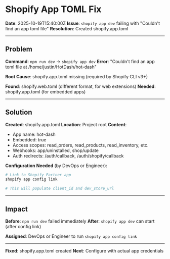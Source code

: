 # Shopify App TOML Fix

**Date**: 2025-10-19T15:40:00Z
**Issue**: `shopify app dev` failing with "Couldn't find an app toml file"
**Resolution**: Created shopify.app.toml

---

## Problem

**Command**: `npm run dev` → `shopify app dev`
**Error**: "Couldn't find an app toml file at /home/justin/HotDash/hot-dash"

**Root Cause**: shopify.app.toml missing (required by Shopify CLI v3+)

**Found**: shopify.web.toml (different format, for web extensions)
**Needed**: shopify.app.toml (for embedded apps)

---

## Solution

**Created**: shopify.app.toml
**Location**: Project root
**Content**:
- App name: hot-dash
- Embedded: true
- Access scopes: read_orders, read_products, read_inventory, etc.
- Webhooks: app/uninstalled, shop/update
- Auth redirects: /auth/callback, /auth/shopify/callback

**Configuration Needed** (by DevOps or Engineer):
```bash
# Link to Shopify Partner app
shopify app config link

# This will populate client_id and dev_store_url
```

---

## Impact

**Before**: `npm run dev` failed immediately
**After**: `shopify app dev` can start (after config link)

**Assigned**: DevOps or Engineer to run `shopify app config link`

---

**Fixed**: shopify.app.toml created
**Next**: Configure with actual app credentials

